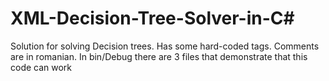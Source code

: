 # XML-Decision-Tree-Solver-in-C#
Solution for solving Decision trees. Has some hard-coded tags. Comments are in romanian. In bin/Debug there are 3 files that demonstrate that this code can work
